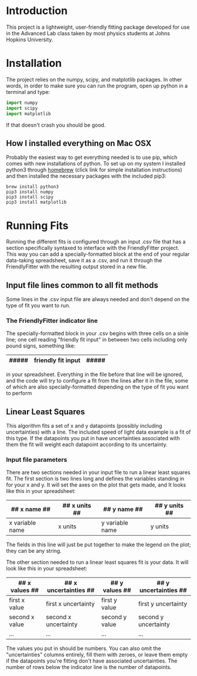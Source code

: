 # Introduction

This project is a lightweight, user-friendly fitting package developed for use in the Advanced Lab class taken by most physics students at Johns Hopkins University. 

# Installation

The project relies on the numpy, scipy, and matplotlib packages. In other words, in order to make sure you can run the program, open up python in a terminal and type:

```python
import numpy
import scipy
import matplotlib
```

If that doesn't crash you should be good.

## How I installed everything on Mac OSX

Probably the easiest way to get everything needed is to use pip, which comes with new installations of python. To set up on my system I installed python3 through [homebrew](https://brew.sh/) (click link for simple installation instructions) and then installed the necessary packages with the included pip3:

```
brew install python3
pip3 install numpy
pip3 install scipy
pip3 install matplotlib

```

# Running Fits

Running the different fits is configured through an input .csv file that has a section specifically syntaxed to interface with the FriendlyFitter project. This way you can add a specially-formatted block at the end of your regular data-taking spreadsheet, save it as a .csv, and run it through the FriendlyFitter with the resulting output stored in a new file. 

## Input file lines common to all fit methods

Some lines in the .csv input file are always needed and don't depend on the type of fit you want to run.

### The FriendlyFitter indicator line

The specially-formatted block in your .csv begins with three cells on a sinle line; one cell reading "friendly fit input" in between two cells including only pound signs, something like:

| ##### | friendly fit input | ##### |
| ----- | ------------------ | ----- |

in your spreadsheet. Everything in the file before that line will be ignored, and the code will try to configure a fit from the lines after it in the file, some of which are also specially-formatted depending on the type of fit you want to perform

## Linear Least Squares

This algorithm fits a set of x and y datapoints (possibly including uncertainties) with a line. The included speed of light data example is a fit of this type. If the datapoints you put in have uncertainties associated with them the fit will weight each datapoint according to its uncertainty.

### Input file parameters

There are two sections needed in your input file to run a linear least squares fit. The first section is two lines long and defines the variables standing in for your x and y. It will set the axes on the plot that gets made, and It looks like this in your spreadsheet:

| ## x name ## | ## x units ## | ## y name ## | ## y units ## |
| ------------ | ------------- | ------------ | ------------- |
| x variable name | x units | y variable name | y units |

The fields in this line will just be put together to make the legend on the plot; they can be any string.

The other section needed to run a linear least squares fit is your data. It will look like this in your spreadsheet:

| ## x values ## | ## x uncertainties ## | ## y values ## | ## y uncertainties ## |
| --- | --- | --- | --- |
| first x value | first x uncertainty | first y value | first y uncertainty |
| second x value | second x uncertainty | second y value | second y uncertainty |
| ... | ... | ... | ... |

The values you put in should be numbers. You can also omit the "uncertainties" columns entirely, fill them with zeroes, or leave them empty if the datapoints you're fitting don't have associated uncertainties. The number of rows below the indicator line is the number of datapoints.


